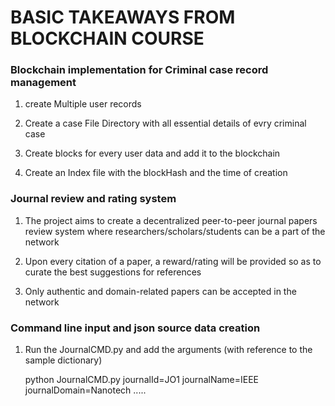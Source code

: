 # BASIC TAKEAWAYS FROM BLOCKCHAIN COURSE

### Blockchain implementation for Criminal case record management
1. create Multiple user records

2. Create a case File Directory with all essential details of evry criminal case

3. Create blocks for every user data and add it to the blockchain

4. Create an Index file with the blockHash and the time of creation

### Journal review and rating system
1. The project aims to create a decentralized peer-to-peer journal papers review system where researchers/scholars/students can be a part of the network

2. Upon every citation of a paper, a reward/rating will be provided so as to curate the best suggestions for references

3. Only authentic and domain-related papers can be accepted in the network

### Command line input and json source data creation

1. Run the JournalCMD.py and add the arguments (with reference to the sample dictionary)

    python JournalCMD.py    journalId=JO1   journalName=IEEE    journalDomain=Nanotech .....